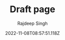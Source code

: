 ---
title: Draft page
description: Draft page
date: 2022-11-08T08:57:51.118Z
draft: true
tags:
  - draft
image: "/images/contact-us.jpg"
author: Rajdeep Singh
slug: draft-page
---